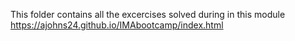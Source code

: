This folder contains all the excercises solved during in this module
https://ajohns24.github.io/IMAbootcamp/index.html

